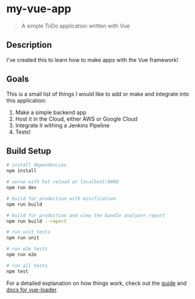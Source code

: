 # my-vue-app

> A simple ToDo application written with Vue

## Description

I've created this to learn how to make apps with the Vue framework!

## Goals
This is a small list of things I would like to add or make and integrate into this application:

  1. Make a simple backend app
  2. Host it in the Cloud, either AWS or Google Cloud
  3. Integrate it withing a Jenkins Pipeline
  4. Tests!
  

## Build Setup

``` bash
# install dependencies
npm install

# serve with hot reload at localhost:8080
npm run dev

# build for production with minification
npm run build

# build for production and view the bundle analyzer report
npm run build --report

# run unit tests
npm run unit

# run e2e tests
npm run e2e

# run all tests
npm test
```

For a detailed explanation on how things work, check out the [guide](http://vuejs-templates.github.io/webpack/) and [docs for vue-loader](http://vuejs.github.io/vue-loader).
